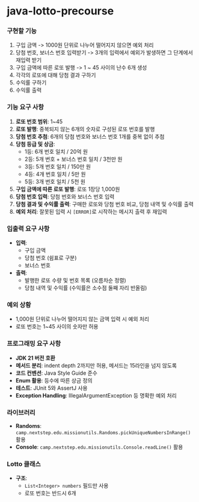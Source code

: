 # java-lotto-precourse

### 구현할 기능
1. 구입 금액 -> 1000원 단위로 나누어 떨어지지 않으면 예외 처리
2. 당첨 번호, 보너스 번호 입력받기 -> 3개의 입력에서 예외가 발생하면 그 단계에서 재입력 받기
3. 구입 금액에 따른 로또 발행 -> 1 ~ 45 사이의 난수 6개 생성
4. 각각의 로또에 대해 당첨 결과 구하기
5. 수익률 구하기
6. 수익률 출력

### 기능 요구 사항
1. **로또 번호 범위**: 1~45
2. **로또 발행**: 중복되지 않는 6개의 숫자로 구성된 로또 번호를 발행
3. **당첨 번호 추첨**: 6개의 당첨 번호와 보너스 번호 1개를 중복 없이 추첨
4. **당첨 등급 및 상금**:
    - 1등: 6개 번호 일치 / 20억 원
    - 2등: 5개 번호 + 보너스 번호 일치 / 3천만 원
    - 3등: 5개 번호 일치 / 150만 원
    - 4등: 4개 번호 일치 / 5만 원
    - 5등: 3개 번호 일치 / 5천 원
5. **구입 금액에 따른 로또 발행**: 로또 1장당 1,000원
6. **당첨 번호 입력**: 당첨 번호와 보너스 번호 입력
7. **당첨 결과 및 수익률 출력**: 구매한 로또와 당첨 번호 비교, 당첨 내역 및 수익률 출력
8. **예외 처리**: 잘못된 입력 시 `[ERROR]`로 시작하는 메시지 출력 후 재입력

### 입출력 요구 사항
- **입력**:
    - 구입 금액
    - 당첨 번호 (쉼표로 구분)
    - 보너스 번호
- **출력**:
    - 발행한 로또 수량 및 번호 목록 (오름차순 정렬)
    - 당첨 내역 및 수익률 (수익률은 소수점 둘째 자리 반올림)

### 예외 상황
- 1,000원 단위로 나누어 떨어지지 않는 금액 입력 시 예외 처리
- 로또 번호는 1~45 사이의 숫자만 허용

### 프로그래밍 요구 사항
- **JDK 21 버전 호환**
- **메서드 분리**: indent depth 2까지만 허용, 메서드는 15라인을 넘지 않도록
- **코드 컨벤션**: Java Style Guide 준수
- **Enum 활용**: 등수에 따른 상금 정의
- **테스트**: JUnit 5와 AssertJ 사용
- **Exception Handling**: IllegalArgumentException 등 명확한 예외 처리

### 라이브러리
- **Randoms**: `camp.nextstep.edu.missionutils.Randoms.pickUniqueNumbersInRange()` 활용
- **Console**: `camp.nextstep.edu.missionutils.Console.readLine()` 활용

### Lotto 클래스
- **구조**:
    - `List<Integer> numbers` 필드만 사용
    - 로또 번호는 반드시 6개
